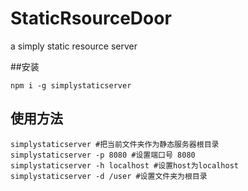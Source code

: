# StaticRsourceDoor
a simply static resource server

##安装

```
npm i -g simplystaticserver

```

## 使用方法

```
simplystaticserver #把当前文件夹作为静态服务器根目录
simplystaticserver -p 8080 #设置端口号 8080
simplystaticserver -h localhost #设置host为localhost
simplystaticserver -d /user #设置文件夹为根目录
```
